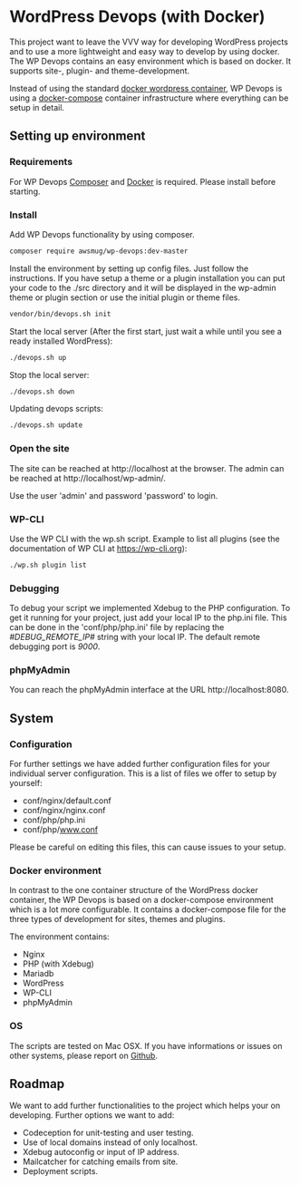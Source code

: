 # WordPress Devops (with Docker)

This project want to leave the VVV way for developing WordPress projects and to use a more lightweight and easy way to 
develop by using docker. The WP Devops contains an easy environment which is based on docker. It supports site-, plugin- and theme-development. 

Instead of using the standard [docker wordpress container](https://hub.docker.com/_/wordpress/), WP Devops is using a [docker-compose](https://docs.docker.com/compose/production/) container infrastructure
where everything can be setup in detail.

## Setting up environment

### Requirements

For WP Devops [Composer](https://getcomposer.org/download/) and [Docker](https://www.docker.com/) is required. Please 
install before starting.

### Install

Add WP Devops functionality by using composer. 

```bash
composer require awsmug/wp-devops:dev-master
```

Install the environment by setting up config files. Just follow the instructions. If you have setup a theme or a plugin
installation you can put your code to the ./src directory and it will be displayed in the wp-admin theme or plugin 
section or use the initial plugin or theme files.

```bash
vendor/bin/devops.sh init
```

Start the local server (After the first start, just wait a while until you see a ready installed WordPress):

```bash
./devops.sh up
```

Stop the local server:

```bash
./devops.sh down
```

Updating devops scripts:

```bash
./devops.sh update
```

### Open the site

The site can be reached at http://localhost at the browser. The admin can be reached at http://localhost/wp-admin/.

Use the user 'admin' and password 'password' to login.

### WP-CLI

Use the WP CLI with the wp.sh script. Example to list all plugins (see the documentation of WP CLI at https://wp-cli.org):

```bash
./wp.sh plugin list
```

### Debugging

To debug your script we implemented Xdebug to the PHP configuration. To get it running for your project, just add your 
local IP to the php.ini file. This can be done in the 'conf/php/php.ini' file by replacing the *#DEBUG_REMOTE_IP#* 
string with your local IP. The default remote debugging port is *9000*.

### phpMyAdmin

You can reach the phpMyAdmin interface at the URL http://localhost:8080.

## System

### Configuration

For further settings we have added further configuration files for your individual server configuration. This is a list
of files we offer to setup by yourself:

- conf/nginx/default.conf
- conf/nginx/nginx.conf
- conf/php/php.ini
- conf/php/www.conf

Please be careful on editing this files, this can cause issues to your setup.

### Docker environment

In contrast to the one container structure of the WordPress docker container, the WP Devops is based on a docker-compose 
environment which is a lot more configurable. It contains a docker-compose file for the three types of development for 
sites, themes and plugins. 

The environment contains:

* Nginx
* PHP (with Xdebug)
* Mariadb
* WordPress
* WP-CLI
* phpMyAdmin

### OS

The scripts are tested on Mac OSX. If you have informations or issues on other systems, please report on 
[Github](https://github.com/awsmug/wp-devops/issues).

## Roadmap

We want to add further functionalities to the project which helps your on developing. Further options we want to add:

- Codeception for unit-testing and user testing.
- Use of local domains instead of only localhost.
- Xdebug autoconfig or input of IP address.
- Mailcatcher for catching emails from site.
- Deployment scripts.
